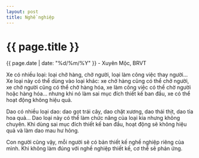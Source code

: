 ```yaml
---
layout: post
title: Nghề nghiệp
---
```


{{ page.title }}
================
<p class="meta">{{ page.date | date: "%d/%m/%Y" }} - Xuyên Mộc, BRVT</p>

Xe có nhiều loại: loại chở hàng, chở người, loại làm công việc thay người...
Xe loại này có thể dùng vào loại khác: xe chở hàng cũng có thể chở người, xe chở người cũng có thể chở hàng hóa, xe làm công việc có thể chờ người hoặc hàng hóa... nhưng khi nó làm sai mục đích thiết kế ban đầu, xe có thể hoạt động không hiệu quả.

Dao có nhiều loại dao: dao gọt trái cây, dao chặt xương, dao thái thịt, dao tỉa hoa quả...
Dao loại này có thể làm chức năng của loại kia nhưng không chuyên. Khi dùng sai mục đích thiết kế ban đầu, hoạt động sẽ không hiệu quả và làm dao mau hư hỏng.

Con người cũng vậy, mỗi người sẽ có bản thiết kế nghề nghiệp riêng của mình. Khi không làm đúng với nghề nghiệp thiết kế, cơ thể sẽ phản ứng. 
